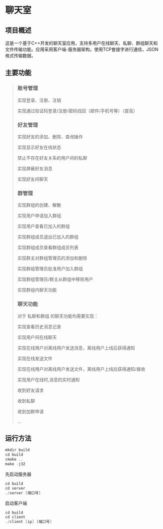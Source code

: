 # 聊天室
## 项目概述
这是一个基于C++开发的聊天室应用，支持多用户在线聊天、私聊、群组聊天和文件传输功能。应用采用客户端-服务器架构，使用TCP套接字进行通信，JSON格式传输数据。
## 主要功能
> ### 账号管理
> 实现登录、注册、注销
> 
> 实现通过验证码登录/注册/密码找回（邮件/手机号等）（提高）
> 
> ### 好友管理
>实现好友的添加、删除、查询操作
> 
>实现显示好友在线状态
>
>禁止不存在好友关系的用户间的私聊
>
>实现屏蔽好友消息
>
>实现好友间聊天
>
>### 群管理
>实现群组的创建、解散
>
>实现用户申请加入群组
>
>实现用户查看已加入的群组
>
>实现群组成员退出已加入的群组
>
>实现群组成员查看群组成员列表
>
>实现群主对群组管理员的添加和删除
>
>实现群组管理员批准用户加入群组
>
>实现群组管理员/群主从群组中移除用户
>
>实现群组内聊天功能
>
>### 聊天功能
>
>对于 私聊和群组 的聊天功能均需要实现：
>
>实现查看历史消息记录
>
>实现用户间在线聊天
>
>实现在线用户对离线用户发送消息，离线用户上线后获得通知
>
>实现在线发送文件
>
>实现在线用户对离线用户发送文件，离线用户上线后获得通知/接收
>
>实现用户在线时,消息的实时通知
>
>收到好友请求
>
>收到私聊
>
>收到加群申请
>
>…
## 运行方法
```c++
mkdir build
cd build
cmake ..
make -j32
```
先启动服务器
```c++
cd build
cd server
./server [端口号]
```
启动客户端
```c++
cd build
cd client
./client [ip] [端口号]
```
